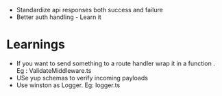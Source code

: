 - Standardize api responses both success and failure
- Better auth handling - Learn it 

# Learnings
- If you want to send something to a route handler wrap it in a function . Eg : ValidateMiddleware.ts
- USe yup schemas to verify incoming payloads
- Use winston as Logger. Eg: logger.ts